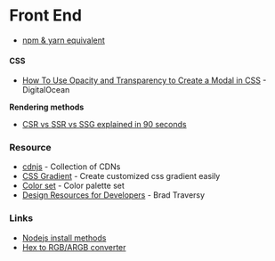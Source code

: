 # Front End

* [npm & yarn equivalent](https://devhints.io/yarn)

#### CSS

* [How To Use Opacity and Transparency to Create a Modal in CSS](https://www.digitalocean.com/community/tutorials/how-to-use-opacity-and-transparency-to-create-a-modal-in-css) - DigitalOcean



**Rendering methods**

* [CSR vs SSR vs SSG explained in 90 seconds](https://www.youtube.com/watch?v=1qgJjnSXJqg)

### Resource

* [cdnjs](https://cdnjs.com/) - Collection of CDNs
* [CSS Gradient](https://cssgradient.io/) - Create customized css gradient easily
* [Color set](https://colorhunt.co/) - Color palette set
* [Design Resources for Developers](https://github.com/bradtraversy/design-resources-for-developers) - Brad Traversy

### Links

* [Nodejs install methods](https://www.digitalocean.com/community/tutorials/how-to-install-node-js-on-ubuntu-20-04)
* [Hex to RGB/ARGB converter](http://hex2rgba.devoth.com/)
